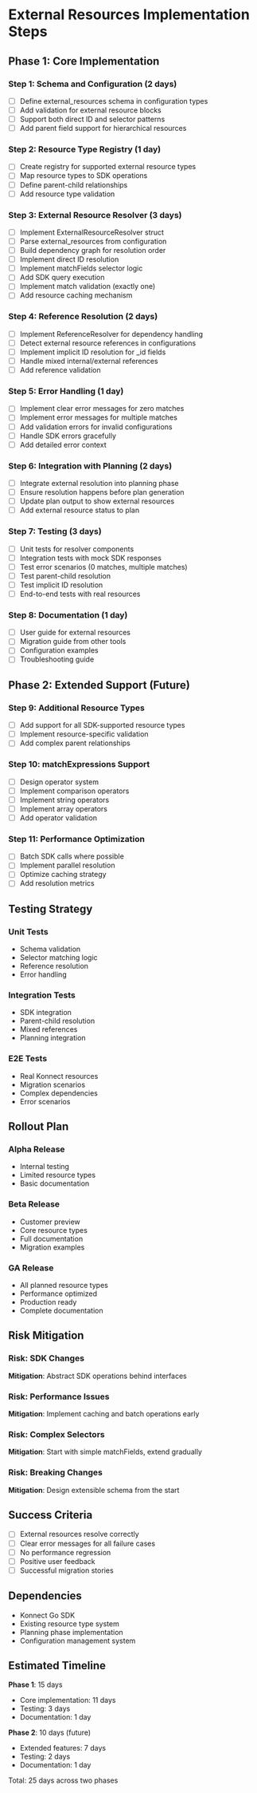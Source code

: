 # External Resources Implementation Steps

## Phase 1: Core Implementation

### Step 1: Schema and Configuration (2 days)
- [ ] Define external_resources schema in configuration types
- [ ] Add validation for external resource blocks
- [ ] Support both direct ID and selector patterns
- [ ] Add parent field support for hierarchical resources

### Step 2: Resource Type Registry (1 day)
- [ ] Create registry for supported external resource types
- [ ] Map resource types to SDK operations
- [ ] Define parent-child relationships
- [ ] Add resource type validation

### Step 3: External Resource Resolver (3 days)
- [ ] Implement ExternalResourceResolver struct
- [ ] Parse external_resources from configuration
- [ ] Build dependency graph for resolution order
- [ ] Implement direct ID resolution
- [ ] Implement matchFields selector logic
- [ ] Add SDK query execution
- [ ] Implement match validation (exactly one)
- [ ] Add resource caching mechanism

### Step 4: Reference Resolution (2 days)
- [ ] Implement ReferenceResolver for dependency handling
- [ ] Detect external resource references in configurations
- [ ] Implement implicit ID resolution for _id fields
- [ ] Handle mixed internal/external references
- [ ] Add reference validation

### Step 5: Error Handling (1 day)
- [ ] Implement clear error messages for zero matches
- [ ] Implement error messages for multiple matches
- [ ] Add validation errors for invalid configurations
- [ ] Handle SDK errors gracefully
- [ ] Add detailed error context

### Step 6: Integration with Planning (2 days)
- [ ] Integrate external resolution into planning phase
- [ ] Ensure resolution happens before plan generation
- [ ] Update plan output to show external resources
- [ ] Add external resource status to plan

### Step 7: Testing (3 days)
- [ ] Unit tests for resolver components
- [ ] Integration tests with mock SDK responses
- [ ] Test error scenarios (0 matches, multiple matches)
- [ ] Test parent-child resolution
- [ ] Test implicit ID resolution
- [ ] End-to-end tests with real resources

### Step 8: Documentation (1 day)
- [ ] User guide for external resources
- [ ] Migration guide from other tools
- [ ] Configuration examples
- [ ] Troubleshooting guide

## Phase 2: Extended Support (Future)

### Step 9: Additional Resource Types
- [ ] Add support for all SDK-supported resource types
- [ ] Implement resource-specific validation
- [ ] Add complex parent relationships

### Step 10: matchExpressions Support
- [ ] Design operator system
- [ ] Implement comparison operators
- [ ] Implement string operators
- [ ] Implement array operators
- [ ] Add operator validation

### Step 11: Performance Optimization
- [ ] Batch SDK calls where possible
- [ ] Implement parallel resolution
- [ ] Optimize caching strategy
- [ ] Add resolution metrics

## Testing Strategy

### Unit Tests
- Schema validation
- Selector matching logic
- Reference resolution
- Error handling

### Integration Tests
- SDK integration
- Parent-child resolution
- Mixed references
- Planning integration

### E2E Tests
- Real Konnect resources
- Migration scenarios
- Complex dependencies
- Error scenarios

## Rollout Plan

### Alpha Release
- Internal testing
- Limited resource types
- Basic documentation

### Beta Release
- Customer preview
- Core resource types
- Full documentation
- Migration examples

### GA Release
- All planned resource types
- Performance optimized
- Production ready
- Complete documentation

## Risk Mitigation

### Risk: SDK Changes
**Mitigation**: Abstract SDK operations behind interfaces

### Risk: Performance Issues
**Mitigation**: Implement caching and batch operations early

### Risk: Complex Selectors
**Mitigation**: Start with simple matchFields, extend gradually

### Risk: Breaking Changes
**Mitigation**: Design extensible schema from the start

## Success Criteria

- [ ] External resources resolve correctly
- [ ] Clear error messages for all failure cases
- [ ] No performance regression
- [ ] Positive user feedback
- [ ] Successful migration stories

## Dependencies

- Konnect Go SDK
- Existing resource type system
- Planning phase implementation
- Configuration management system

## Estimated Timeline

**Phase 1**: 15 days
- Core implementation: 11 days
- Testing: 3 days
- Documentation: 1 day

**Phase 2**: 10 days (future)
- Extended features: 7 days
- Testing: 2 days
- Documentation: 1 day

Total: 25 days across two phases